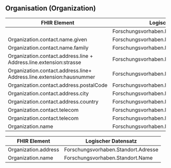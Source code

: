 ## Organisation (Organization)

| FHIR Element | Logischer Datensatz |
|--------------|---------------------|
|  |  Forschungsvorhaben.Kontakt.Grad |
| Organization.contact.name.given |  Forschungsvorhaben.Kontakt.Vorname |
| Organization.contact.name.family |  Forschungsvorhaben.Kontakt.Nachname  |
| Organization.contact.address.line + Address.line.extension:strasse |  Forschungsvorhaben.Kontakt.Adresse.Strasse |
| Organization.contact.address.line+ Address.line.extension:hausnummer  |  Forschungsvorhaben.Kontakt.Adresse.Hausnummer  |
| Organization.contact.address.postalCode |  Forschungsvorhaben.Kontakt.Adresse.PLZ |
| Organization.contact.address.city |  Forschungsvorhaben.Kontakt.Adresse.Wohnort  |
| Organization.contact.address.country |  Forschungsvorhaben.Kontakt.Adresse.Land|
| Organization.contact.telecom | Forschungsvorhaben.Kontakt.Email  |
| Organization.contact.telecom | Forschungsvorhaben.Kontakt.Tel  |
| Organization.name | Forschungsvorhaben.Kontakt.Zugehoerigkeit |

| FHIR Element | Logischer Datensatz |
|--------------|---------------------|
| Organization.address | Forschungsvorhaben.Standort.Adresse  |
| Organization.name | Forschungsvorhaben.Standort.Name |
